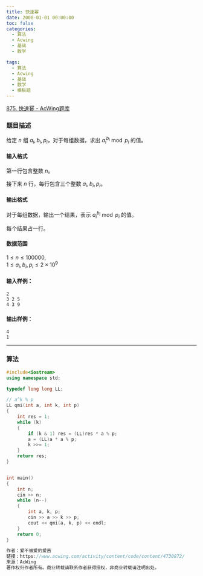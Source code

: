 ```yaml
---
title: 快速幂
date: 2000-01-01 00:00:00
toc: false
categories:
  - 算法
  - Acwing
  - 基础
  - 数学

tags:
  - 算法
  - Acwing
  - 基础
  - 数学
  - 模板题
---
```


[875. 快速幂 - AcWing题库](https://www.acwing.com/problem/content/877/)


### 题目描述

给定 $n$ 组 $a_i, b_i, p_i$，对于每组数据，求出 $a_i ^ {b_i} \bmod p_i$ 的值。

#### 输入格式

第一行包含整数 $n$。

接下来 $n$ 行，每行包含三个整数 $a_i, b_i, p_i$。

#### 输出格式

对于每组数据，输出一个结果，表示 $a_i ^ {b_i} \bmod p_i$ 的值。

每个结果占一行。

#### 数据范围

$1 \le n \le 100000$,  
$1 \le a_i,b_i,p_i \le 2 \times 10^9$

#### 输入样例：

```
2
3 2 5
4 3 9
```

#### 输出样例：

```
4
1
```

---
### 算法



```cpp
#include<iostream>
using namespace std;

typedef long long LL;

// a^k % p
LL qmi(int a, int k, int p)
{
    int res = 1;
    while (k)
    {
        if (k & 1) res = (LL)res * a % p;
        a = (LL)a * a % p;
        k >>= 1;
    }
    return res;
}


int main()
{
    int n;
    cin >> n;
    while (n--)
    {
        int a, k, p;
        cin >> a >> k >> p;
        cout << qmi(a, k, p) << endl;
    }
    return 0;
}

作者：爱不被爱的爱酱
链接：https://www.acwing.com/activity/content/code/content/4730872/
来源：AcWing
著作权归作者所有。商业转载请联系作者获得授权，非商业转载请注明出处。
```
